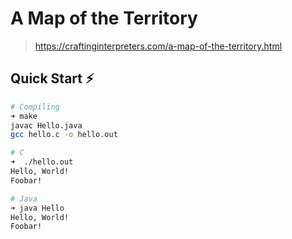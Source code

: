 # A Map of the Territory

> https://craftinginterpreters.com/a-map-of-the-territory.html

## Quick Start ⚡️

```sh
# Compiling
➜ make
javac Hello.java
gcc hello.c -o hello.out

# C
➜  ./hello.out
Hello, World!
Foobar!

# Java
➜ java Hello
Hello, World!
Foobar!
```
